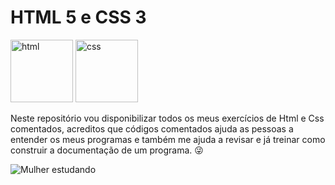 # HTML 5 e CSS 3

<img aligh="centeer" alt="html" height="100" widht="80" src="https://cdn.jsdelivr.net/gh/devicons/devicon@latest/icons/html5/html5-original.svg"/> <img aligh="LEFT" alt="css" height="100" widht="80" src="https://cdn.jsdelivr.net/gh/devicons/devicon@latest/icons/css3/css3-original.svg"/>

Neste repositório vou disponibilizar todos os meus exercícios de  Html e Css comentados, acreditos que códigos comentados ajuda as pessoas a entender os meus programas e também me ajuda a 
revisar e já treinar como construir a documentação de um programa. 😜

![Mulher estudando](https://th.bing.com/th/id/OIG4.Szru1FuLD9a1wwwTFdEj?pid=ImgGn)
